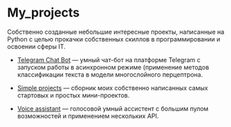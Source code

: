 # My_projects

Собственно созданные небольшие интересные проекты, написанные на Python с целью прокачки собственных скиллов в программировании и освоении сферы IT.

- [Telegram Chat Bot](https://github.com/Valyaevgeorgiy/My_projects/tree/main/Python_chat_bot) — умный чат-бот на платформе Telegram с запуском работы в асинхронном режиме (применение методов классификации текста в модели многослойного перцептрона.

- [Simple projects](https://github.com/Valyaevgeorgiy/My_projects/tree/main/Simple_projects) — сборник моих собственно написанных самых стартовых и простых мини-проектов.

- [Voice assistant](https://github.com/Valyaevgeorgiy/My_projects/tree/main/Voice_assistant) — голосовой умный ассистент с большим пулом возможностей и применением нескольких API.
